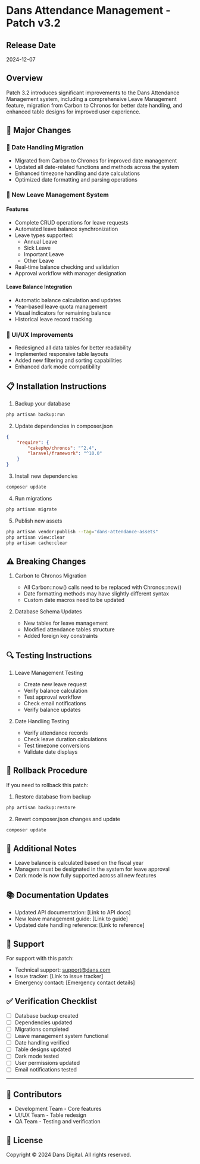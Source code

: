 # Dans Attendance Management - Patch v3.2

## Release Date
2024-12-07

## Overview
Patch 3.2 introduces significant improvements to the Dans Attendance Management system, including a comprehensive Leave Management feature, migration from Carbon to Chronos for better date handling, and enhanced table designs for improved user experience.

## 🔨 Major Changes

### 📅 Date Handling Migration
- Migrated from Carbon to Chronos for improved date management
- Updated all date-related functions and methods across the system
- Enhanced timezone handling and date calculations
- Optimized date formatting and parsing operations

### 🌟 New Leave Management System
#### Features
- Complete CRUD operations for leave requests
- Automated leave balance synchronization
- Leave types supported:
  - Annual Leave
  - Sick Leave
  - Important Leave
  - Other Leave
- Real-time balance checking and validation
- Approval workflow with manager designation

#### Leave Balance Integration
- Automatic balance calculation and updates
- Year-based leave quota management
- Visual indicators for remaining balance
- Historical leave record tracking

### 🎨 UI/UX Improvements
- Redesigned all data tables for better readability
- Implemented responsive table layouts
- Added new filtering and sorting capabilities
- Enhanced dark mode compatibility

## 📋 Installation Instructions

1. Backup your database
```bash
php artisan backup:run
```

2. Update dependencies in composer.json
```json
{
    "require": {
        "cakephp/chronos": "^2.4",
        "laravel/framework": "^10.0"
    }
}
```

3. Install new dependencies
```bash
composer update
```

4. Run migrations
```bash
php artisan migrate
```

5. Publish new assets
```bash
php artisan vendor:publish --tag="dans-attendance-assets"
php artisan view:clear
php artisan cache:clear
```

## ⚠️ Breaking Changes
1. Carbon to Chronos Migration
   - All Carbon::now() calls need to be replaced with Chronos::now()
   - Date formatting methods may have slightly different syntax
   - Custom date macros need to be updated

2. Database Schema Updates
   - New tables for leave management
   - Modified attendance tables structure
   - Added foreign key constraints

## 🔍 Testing Instructions
1. Leave Management Testing
   - Create new leave request
   - Verify balance calculation
   - Test approval workflow
   - Check email notifications
   - Verify balance updates

2. Date Handling Testing
   - Verify attendance records
   - Check leave duration calculations
   - Test timezone conversions
   - Validate date displays

## 🔄 Rollback Procedure
If you need to rollback this patch:

1. Restore database from backup
```bash
php artisan backup:restore
```

2. Revert composer.json changes and update
```bash
composer update
```

## 📝 Additional Notes
- Leave balance is calculated based on the fiscal year
- Managers must be designated in the system for leave approval
- Dark mode is now fully supported across all new features

## 📚 Documentation Updates
- Updated API documentation: [Link to API docs]
- New leave management guide: [Link to guide]
- Updated date handling reference: [Link to reference]

## 🤝 Support
For support with this patch:
- Technical support: support@dans.com
- Issue tracker: [Link to issue tracker]
- Emergency contact: [Emergency contact details]

## ✅ Verification Checklist
- [ ] Database backup created
- [ ] Dependencies updated
- [ ] Migrations completed
- [ ] Leave management system functional
- [ ] Date handling verified
- [ ] Table designs updated
- [ ] Dark mode tested
- [ ] User permissions updated
- [ ] Email notifications tested

---
## 👥 Contributors
- Development Team - Core features
- UI/UX Team - Table redesign
- QA Team - Testing and verification

## 📄 License
Copyright © 2024 Dans Digital. All rights reserved.

